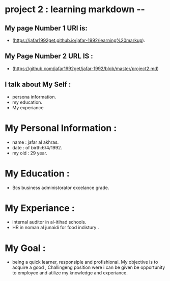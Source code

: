 # project 2 : learning markdown --

## My page Number 1 URl is:

* (https://jafar1992get.github.io/jafar-1992/learning%20markup).

## My Page Number 2 URL IS :
- (https://github.com/jafar1992get/jafar-1992/blob/master/project2.md)

## I talk about My Self :

* persona information.
* my education.
* My experiance 

# My Personal Information :
* name : jafar al akhras.
* date : of birth:6/4/1992.
* my old : 29 year.

# My Education :
* Bcs business administorator excelance grade.

# My Experiance :
- internal auditor in al-itihad schools.
- HR in noman al junaidi for food indistury .

# My Goal : 

- being a quick learner, responsiple and profishional. My objective is to acquire a good ,
Challingeng position were i can be given be opportunity to employee and atilize my knowledge and experiance.
